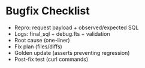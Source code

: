 # Bugfix Checklist
- Repro: request payload + observed/expected SQL
- Logs: final_sql + debug.fts + validation
- Root cause (one-liner)
- Fix plan (files/diffs)
- Golden update (asserts preventing regression)
- Post-fix test (curl commands)
